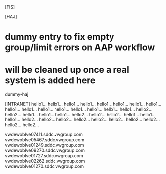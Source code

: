 [FIS]

[HAJ]
# dummy entry to fix empty group/limit errors on AAP workflow
# will be cleaned up once a real system is added here
dummy-haj

[INTRANET]
hello1...
hello1...
hello1...
hello1...
hello1...
hello1...
hello1...
hello1...
hello1...
hello1...
hello1...
hello1...
hello1...
hello1...
hello1...
hello1...
hello2...
hello2...
hello1...
hello1...
hello1...
hello2...
hello2...
hello2...
hello1...
hello1...
hello1...
hello2...
hello2...
hello2...
hello2...
hello2...
hello2...
hello2...
hello2...
hello2...
hello2...

vwdewoblve07411.sddc.vwgroup.com
vwdewoblve05467.sddc.vwgroup.com
vwdewoblve01249.sddc.vwgroup.com
vwdewoblve09270.sddc.vwgroup.com
vwdewoblve01727.sddc.vwgroup.com
vwdewoblve02262.sddc.vwgroup.com
vwdewoblve01270.sddc.vwgroup.com
